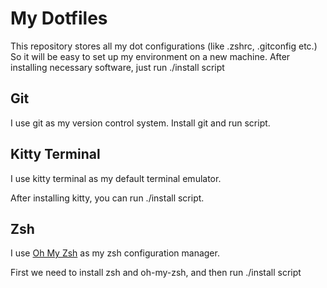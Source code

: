 # My Dotfiles

This repository stores all my dot configurations (like .zshrc, .gitconfig etc.)
So it will be easy to set up my environment on a new machine.
After installing necessary software, just run ./install script

## Git

I use git as my version control system. Install git and run script.

## Kitty Terminal

I use kitty terminal as my default terminal emulator.

After installing kitty, you can run ./install script.

## Zsh

I use [Oh My Zsh](https://ohmyz.sh/) as my zsh configuration manager.

First we need to install zsh and oh-my-zsh, and then run ./install script
